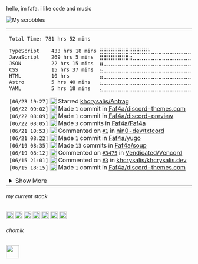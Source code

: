 
hello, im fafa. i like code and music

![My scrobbles](https://lastfm-recently-played.vercel.app/api?user=faf4a&count=3)

<table><tr><td>
<!--START_SECTION:waka-->

```txt
Total Time: 781 hrs 52 mins

TypeScript    433 hrs 18 mins ⣿⣿⣿⣿⣿⣿⣿⣿⣿⣿⣿⣿⣿⣷⣀⣀⣀⣀⣀⣀⣀⣀⣀⣀⣀   55.34 %
JavaScript    269 hrs 5 mins  ⣿⣿⣿⣿⣿⣿⣿⣿⣶⣀⣀⣀⣀⣀⣀⣀⣀⣀⣀⣀⣀⣀⣀⣀⣀   34.37 %
JSON          22 hrs 15 mins  ⣶⣀⣀⣀⣀⣀⣀⣀⣀⣀⣀⣀⣀⣀⣀⣀⣀⣀⣀⣀⣀⣀⣀⣀⣀   02.84 %
CSS           15 hrs 37 mins  ⣦⣀⣀⣀⣀⣀⣀⣀⣀⣀⣀⣀⣀⣀⣀⣀⣀⣀⣀⣀⣀⣀⣀⣀⣀   02.00 %
HTML          10 hrs          ⣤⣀⣀⣀⣀⣀⣀⣀⣀⣀⣀⣀⣀⣀⣀⣀⣀⣀⣀⣀⣀⣀⣀⣀⣀   01.28 %
Astro         5 hrs 40 mins   ⣄⣀⣀⣀⣀⣀⣀⣀⣀⣀⣀⣀⣀⣀⣀⣀⣀⣀⣀⣀⣀⣀⣀⣀⣀   00.73 %
YAML          5 hrs 18 mins   ⣄⣀⣀⣀⣀⣀⣀⣀⣀⣀⣀⣀⣀⣀⣀⣀⣀⣀⣀⣀⣀⣀⣀⣀⣀   00.68 %
```

<!--END_SECTION:waka-->

<!--START_SECTION:activity-->
`[06/23 19:27]` <img alt="⭐" src="https://github.com/cheesits456/github-activity-readme/raw/master/icons/star.png" align="top" height="18"> Starred [khcrysalis/Antrag](https://github.com/khcrysalis/Antrag)  
`[06/22 09:02]` <img alt="📝" src="https://github.com/cheesits456/github-activity-readme/raw/master/icons/commit.png" align="top" height="18"> Made `1` commit in [Faf4a/discord-themes.com](https://github.com/Faf4a/discord-themes.com)  
`[06/22 08:09]` <img alt="📝" src="https://github.com/cheesits456/github-activity-readme/raw/master/icons/commit.png" align="top" height="18"> Made `1` commit in [Faf4a/discord-preview](https://github.com/Faf4a/discord-preview)  
`[06/22 08:05]` <img alt="📝" src="https://github.com/cheesits456/github-activity-readme/raw/master/icons/commit.png" align="top" height="18"> Made `3` commits in [Faf4a/Faf4a](https://github.com/Faf4a/Faf4a)  
`[06/21 10:53]` <img alt="🗣" src="https://github.com/cheesits456/github-activity-readme/raw/master/icons/comment.png" align="top" height="18"> Commented on [`#1`](https://github.com//nin0-dev/txtcord/issues/1 'when will this be finished') in [nin0-dev/txtcord](https://github.com/nin0-dev/txtcord)  
`[06/21 08:22]` <img alt="📝" src="https://github.com/cheesits456/github-activity-readme/raw/master/icons/commit.png" align="top" height="18"> Made `1` commit in [Faf4a/yugo](https://github.com/Faf4a/yugo)  
`[06/19 08:35]` <img alt="📝" src="https://github.com/cheesits456/github-activity-readme/raw/master/icons/commit.png" align="top" height="18"> Made `13` commits in [Faf4a/soup](https://github.com/Faf4a/soup)  
`[06/19 08:12]` <img alt="🗣" src="https://github.com/cheesits456/github-activity-readme/raw/master/icons/comment.png" align="top" height="18"> Commented on [`#3475`](https://github.com//Vendicated/Vencord/issues/3475 'FriendCloud ') in [Vendicated/Vencord](https://github.com/Vendicated/Vencord)  
`[06/15 21:01]` <img alt="🗣" src="https://github.com/cheesits456/github-activity-readme/raw/master/icons/comment.png" align="top" height="18"> Commented on [`#3`](https://github.com//khcrysalis/khcrysalis.dev/issues/3 'fix: my link') in [khcrysalis/khcrysalis.dev](https://github.com/khcrysalis/khcrysalis.dev)  
`[06/15 18:15]` <img alt="📝" src="https://github.com/cheesits456/github-activity-readme/raw/master/icons/commit.png" align="top" height="18"> Made `1` commit in [Faf4a/discord-themes.com](https://github.com/Faf4a/discord-themes.com)  

<details><summary>Show More</summary>

`[06/15 16:00]` <img alt="📝" src="https://github.com/cheesits456/github-activity-readme/raw/master/icons/commit.png" align="top" height="18"> Made `2` commits in [aoijs/aoi.js](https://github.com/aoijs/aoi.js)  
`[06/15 15:46]` <img alt="❌" src="https://github.com/cheesits456/github-activity-readme/raw/master/icons/pr-close.png" align="top" height="18"> Closed PR [`#240`](https://github.com//aoijs/website/pull/240 'Update index.mdx') in [aoijs/website](https://github.com/aoijs/website)  
`[06/15 15:45]` <img alt="📝" src="https://github.com/cheesits456/github-activity-readme/raw/master/icons/commit.png" align="top" height="18"> Made `1` commit in [aoijs/website](https://github.com/aoijs/website)  
`[06/15 15:45]` <img alt="🎉" src="https://github.com/cheesits456/github-activity-readme/raw/master/icons/merge.png" align="top" height="18"> Merged PR [`#241`](https://github.com//aoijs/website/pull/241 'Update guildRoles.md') in [aoijs/website](https://github.com/aoijs/website)  
`[06/15 15:45]` <img alt="🗣" src="https://github.com/cheesits456/github-activity-readme/raw/master/icons/comment.png" align="top" height="18"> Commented on [`#241`](https://github.com//aoijs/website/issues/241 'Update guildRoles.md') in [aoijs/website](https://github.com/aoijs/website)  
`[06/15 15:45]` <img alt="📂" src="https://github.com/cheesits456/github-activity-readme/raw/master/icons/create-branch.png" align="top" height="18"> Created branch [`dev`](https://github.com/aoijs/website/tree/dev) in [aoijs/website](https://github.com/aoijs/website)  
`[06/15 15:45]` <img alt="❌" src="https://github.com/cheesits456/github-activity-readme/raw/master/icons/delete.png" align="top" height="18"> Deleted `Faf4a-patch-2` from [aoijs/website](https://github.com/aoijs/website)  
`[06/15 09:44]` <img alt="📝" src="https://github.com/cheesits456/github-activity-readme/raw/master/icons/commit.png" align="top" height="18"> Made `2` commits in [aoijs/aoi.js](https://github.com/aoijs/aoi.js)  
`[06/14 20:35]` <img alt="🗣" src="https://github.com/cheesits456/github-activity-readme/raw/master/icons/comment.png" align="top" height="18"> Commented on [`#3475`](https://github.com//Vendicated/Vencord/issues/3475 'FriendCloud ') in [Vendicated/Vencord](https://github.com/Vendicated/Vencord)  
`[06/14 12:52]` <img alt="🗣" src="https://github.com/cheesits456/github-activity-readme/raw/master/icons/comment.png" align="top" height="18"> Commented on [`#726`](https://github.com//aoijs/aoi.js/issues/726 'Bug: $editButton does not work when using components v2') in [aoijs/aoi.js](https://github.com/aoijs/aoi.js)  
`[06/14 12:52]` <img alt="❗️" src="https://github.com/cheesits456/github-activity-readme/raw/master/icons/issue.png" align="top" height="18"> Closed issue [`#726`](https://github.com//aoijs/aoi.js/issues/726 'Bug: $editButton does not work when using components v2') in [aoijs/aoi.js](https://github.com/aoijs/aoi.js)  
`[06/14 12:47]` <img alt="📝" src="https://github.com/cheesits456/github-activity-readme/raw/master/icons/commit.png" align="top" height="18"> Made `3` commits in [Souza-ts/website](https://github.com/Souza-ts/website)  
`[06/13 20:13]` <img alt="🔍" src="https://github.com/cheesits456/github-activity-readme/raw/master/icons/review.png" align="top" height="18"> Reviewed [`#7`](https://github.com//sadan4/dotfiles/pull/7 'replace outdated ts-node with tsx') in [sadan4/dotfiles](https://github.com/sadan4/dotfiles)  
`[06/13 20:12]` <img alt="🗣" src="https://github.com/cheesits456/github-activity-readme/raw/master/icons/comment.png" align="top" height="18"> Commented on [`#7`](https://github.com//sadan4/dotfiles/issues/7 'replace outdated ts-node with tsx') in [sadan4/dotfiles](https://github.com/sadan4/dotfiles)  
`[06/13 19:37]` <img alt="📝" src="https://github.com/cheesits456/github-activity-readme/raw/master/icons/commit.png" align="top" height="18"> Made `12` commits in [Faf4a/soup](https://github.com/Faf4a/soup)  
`[06/13 19:31]` <img alt="🗣" src="https://github.com/cheesits456/github-activity-readme/raw/master/icons/comment.png" align="top" height="18"> Commented on [`#1749`](https://github.com//Vendicated/Vencord/issues/1749 'Plugin README images thread') in [Vendicated/Vencord](https://github.com/Vendicated/Vencord)  
`[06/13 19:05]` <img alt="🗣" src="https://github.com/cheesits456/github-activity-readme/raw/master/icons/comment.png" align="top" height="18"> Commented on [`#234`](https://github.com//aoijs/website/issues/234 'Bump prismjs from 1.29.0 to 1.30.0') in [aoijs/website](https://github.com/aoijs/website)  
`[06/13 19:05]` <img alt="❌" src="https://github.com/cheesits456/github-activity-readme/raw/master/icons/pr-close.png" align="top" height="18"> Closed PR [`#234`](https://github.com//aoijs/website/pull/234 'Bump prismjs from 1.29.0 to 1.30.0') in [aoijs/website](https://github.com/aoijs/website)  
`[06/13 19:05]` <img alt="🗣" src="https://github.com/cheesits456/github-activity-readme/raw/master/icons/comment.png" align="top" height="18"> Commented on [`#235`](https://github.com//aoijs/website/issues/235 'Bump @babel/runtime from 7.26.7 to 7.27.0') in [aoijs/website](https://github.com/aoijs/website)  
`[06/13 19:05]` <img alt="🗣" src="https://github.com/cheesits456/github-activity-readme/raw/master/icons/comment.png" align="top" height="18"> Commented on [`#235`](https://github.com//aoijs/website/issues/235 'Bump @babel/runtime from 7.26.7 to 7.27.0') in [aoijs/website](https://github.com/aoijs/website)  
`[06/13 19:04]` <img alt="❌" src="https://github.com/cheesits456/github-activity-readme/raw/master/icons/pr-close.png" align="top" height="18"> Closed PR [`#235`](https://github.com//aoijs/website/pull/235 'Bump @babel/runtime from 7.26.7 to 7.27.0') in [aoijs/website](https://github.com/aoijs/website)  
`[06/13 19:02]` <img alt="❌" src="https://github.com/cheesits456/github-activity-readme/raw/master/icons/delete.png" align="top" height="18"> Deleted `Vishvaas06-guildRoles` from [aoijs/aoi.js](https://github.com/aoijs/aoi.js)  
`[06/13 19:02]` <img alt="📝" src="https://github.com/cheesits456/github-activity-readme/raw/master/icons/commit.png" align="top" height="18"> Made `1` commit in [aoijs/aoi.js](https://github.com/aoijs/aoi.js)  
`[06/13 19:02]` <img alt="🎉" src="https://github.com/cheesits456/github-activity-readme/raw/master/icons/merge.png" align="top" height="18"> Merged PR [`#724`](https://github.com//aoijs/aoi.js/pull/724 'fix: mention type being invalid in $guildRoles') in [aoijs/aoi.js](https://github.com/aoijs/aoi.js)  
`[06/13 19:02]` <img alt="🗣" src="https://github.com/cheesits456/github-activity-readme/raw/master/icons/comment.png" align="top" height="18"> Commented on [`#724`](https://github.com//aoijs/aoi.js/issues/724 'fix: mention type being invalid in $guildRoles') in [aoijs/aoi.js](https://github.com/aoijs/aoi.js)  
`[06/13 19:02]` <img alt="🔍" src="https://github.com/cheesits456/github-activity-readme/raw/master/icons/review.png" align="top" height="18"> Reviewed [`#724`](https://github.com//aoijs/aoi.js/pull/724 'fix: mention type being invalid in $guildRoles') in [aoijs/aoi.js](https://github.com/aoijs/aoi.js)  
`[06/13 18:58]` <img alt="🔍" src="https://github.com/cheesits456/github-activity-readme/raw/master/icons/review.png" align="top" height="18"> Reviewed [`#725`](https://github.com//aoijs/aoi.js/pull/725 'Update referenceUserId.js') in [aoijs/aoi.js](https://github.com/aoijs/aoi.js)  
`[06/13 18:58]` <img alt="🔍" src="https://github.com/cheesits456/github-activity-readme/raw/master/icons/review.png" align="top" height="18"> Reviewed [`#725`](https://github.com//aoijs/aoi.js/pull/725 'Update referenceUserId.js') in [aoijs/aoi.js](https://github.com/aoijs/aoi.js)  
`[06/13 18:56]` <img alt="📝" src="https://github.com/cheesits456/github-activity-readme/raw/master/icons/commit.png" align="top" height="18"> Made `1` commit in [aoijs/website](https://github.com/aoijs/website)  
`[06/13 18:56]` <img alt="🎉" src="https://github.com/cheesits456/github-activity-readme/raw/master/icons/merge.png" align="top" height="18"> Merged PR [`#239`](https://github.com//aoijs/website/pull/239 'Parser Guide Improvements & Fixes') in [aoijs/website](https://github.com/aoijs/website)  
`[06/13 18:55]` <img alt="🗣" src="https://github.com/cheesits456/github-activity-readme/raw/master/icons/comment.png" align="top" height="18"> Commented on [`#239`](https://github.com//aoijs/website/issues/239 'Parser Guide Improvements & Fixes') in [aoijs/website](https://github.com/aoijs/website)  
`[06/13 18:51]` <img alt="🗣" src="https://github.com/cheesits456/github-activity-readme/raw/master/icons/comment.png" align="top" height="18"> Commented on [`#240`](https://github.com//aoijs/website/issues/240 'Update index.mdx') in [aoijs/website](https://github.com/aoijs/website)  
`[06/12 03:22]` <img alt="📝" src="https://github.com/cheesits456/github-activity-readme/raw/master/icons/commit.png" align="top" height="18"> Made `3` commits in [Faf4a/ThemeLibrary](https://github.com/Faf4a/ThemeLibrary)  
`[06/12 03:22]` <img alt="🎉" src="https://github.com/cheesits456/github-activity-readme/raw/master/icons/merge.png" align="top" height="18"> Merged PR [`#6`](https://github.com//Faf4a/ThemeLibrary/pull/6 'They changed the name of the import') in [Faf4a/ThemeLibrary](https://github.com/Faf4a/ThemeLibrary)  
`[06/10 20:15]` <img alt="🔍" src="https://github.com/cheesits456/github-activity-readme/raw/master/icons/review.png" align="top" height="18"> Reviewed [`#239`](https://github.com//aoijs/website/pull/239 'Parser Guide Improvements & Fixes') in [aoijs/website](https://github.com/aoijs/website)  
`[06/10 20:15]` <img alt="🔍" src="https://github.com/cheesits456/github-activity-readme/raw/master/icons/review.png" align="top" height="18"> Reviewed [`#239`](https://github.com//aoijs/website/pull/239 'Parser Guide Improvements & Fixes') in [aoijs/website](https://github.com/aoijs/website)  
`[06/10 18:24]` <img alt="📝" src="https://github.com/cheesits456/github-activity-readme/raw/master/icons/commit.png" align="top" height="18"> Made `2` commits in [aoijs/aoi.js](https://github.com/aoijs/aoi.js)  
`[06/09 11:09]` <img alt="✅" src="https://github.com/cheesits456/github-activity-readme/raw/master/icons/pr-open.png" align="top" height="18"> Opened PR [`#3475`](https://github.com//Vendicated/Vencord/pull/3475 'UserAffinities') in [Vendicated/Vencord](https://github.com/Vendicated/Vencord)  
`[06/09 11:00]` <img alt="📝" src="https://github.com/cheesits456/github-activity-readme/raw/master/icons/commit.png" align="top" height="18"> Made `2` commits in [Faf4a/soup](https://github.com/Faf4a/soup)  
`[06/09 10:49]` <img alt="🍴" src="https://github.com/cheesits456/github-activity-readme/raw/master/icons/fork.png" align="top" height="18"> Forked [Vendicated/Vencord](https://github.com/Vendicated/Vencord) to [Faf4a/soup](https://github.com/Faf4a/soup)  
`[06/09 10:41]` <img alt="📝" src="https://github.com/cheesits456/github-activity-readme/raw/master/icons/commit.png" align="top" height="18"> Made `3` commits in [Faf4a/vc-useraffinities](https://github.com/Faf4a/vc-useraffinities)  
`[06/08 20:51]` <img alt="❌" src="https://github.com/cheesits456/github-activity-readme/raw/master/icons/delete.png" align="top" height="18"> Deleted `main` from [Faf4a/vc-useraffinities](https://github.com/Faf4a/vc-useraffinities)  
`[06/08 20:50]` <img alt="📂" src="https://github.com/cheesits456/github-activity-readme/raw/master/icons/create-branch.png" align="top" height="18"> Created branch [`master`](https://github.com/Faf4a/vc-useraffinities/tree/master) in [Faf4a/vc-useraffinities](https://github.com/Faf4a/vc-useraffinities)  
`[06/08 20:42]` <img alt="➕" src="https://github.com/cheesits456/github-activity-readme/raw/master/icons/create-repo.png" align="top" height="18"> Created repository [Faf4a/vc-useraffinities](https://github.com/Faf4a/vc-useraffinities)  
`[06/08 20:42]` <img alt="📂" src="https://github.com/cheesits456/github-activity-readme/raw/master/icons/create-branch.png" align="top" height="18"> Created branch [`main`](https://github.com/Faf4a/vc-useraffinities/tree/main) in [Faf4a/vc-useraffinities](https://github.com/Faf4a/vc-useraffinities)  
`[06/07 03:03]` <img alt="📝" src="https://github.com/cheesits456/github-activity-readme/raw/master/icons/commit.png" align="top" height="18"> Made `3` commits in [Faf4a/ThemeLibrary](https://github.com/Faf4a/ThemeLibrary)  
`[06/07 03:03]` <img alt="🎉" src="https://github.com/cheesits456/github-activity-readme/raw/master/icons/merge.png" align="top" height="18"> Merged PR [`#5`](https://github.com//Faf4a/ThemeLibrary/pull/5 'Work with Vencord CSP changes, also fiz incorrect rule on svgs') in [Faf4a/ThemeLibrary](https://github.com/Faf4a/ThemeLibrary)  
`[06/03 05:16]` <img alt="📝" src="https://github.com/cheesits456/github-activity-readme/raw/master/icons/commit.png" align="top" height="18"> Made `1` commit in [Faf4a/themesApi](https://github.com/Faf4a/themesApi)  
`[06/02 20:23]` <img alt="📝" src="https://github.com/cheesits456/github-activity-readme/raw/master/icons/commit.png" align="top" height="18"> Made `3` commits in [Faf4a/discord-themes.com](https://github.com/Faf4a/discord-themes.com)  
`[06/02 20:01]` <img alt="📝" src="https://github.com/cheesits456/github-activity-readme/raw/master/icons/commit.png" align="top" height="18"> Made `1` commit in [Faf4a/themesApi](https://github.com/Faf4a/themesApi)  
`[06/02 19:54]` <img alt="📝" src="https://github.com/cheesits456/github-activity-readme/raw/master/icons/commit.png" align="top" height="18"> Made `2` commits in [Faf4a/discord-themes.com](https://github.com/Faf4a/discord-themes.com)  
`[05/31 12:40]` <img alt="🗣" src="https://github.com/cheesits456/github-activity-readme/raw/master/icons/comment.png" align="top" height="18"> Commented on [`#723`](https://github.com//aoijs/aoi.js/issues/723 'Poll Parser') in [aoijs/aoi.js](https://github.com/aoijs/aoi.js)  
`[05/31 12:40]` <img alt="🗣" src="https://github.com/cheesits456/github-activity-readme/raw/master/icons/comment.png" align="top" height="18"> Commented on [`#723`](https://github.com//aoijs/aoi.js/issues/723 'Poll Parser') in [aoijs/aoi.js](https://github.com/aoijs/aoi.js)  
`[05/31 12:39]` <img alt="🗣" src="https://github.com/cheesits456/github-activity-readme/raw/master/icons/comment.png" align="top" height="18"> Commented on [`#723`](https://github.com//aoijs/aoi.js/issues/723 'Poll Parser') in [aoijs/aoi.js](https://github.com/aoijs/aoi.js)  
`[05/31 12:37]` <img alt="🔍" src="https://github.com/cheesits456/github-activity-readme/raw/master/icons/review.png" align="top" height="18"> Reviewed [`#723`](https://github.com//aoijs/aoi.js/pull/723 'Poll Parser') in [aoijs/aoi.js](https://github.com/aoijs/aoi.js)  
`[05/31 12:37]` <img alt="🔍" src="https://github.com/cheesits456/github-activity-readme/raw/master/icons/review.png" align="top" height="18"> Reviewed [`#723`](https://github.com//aoijs/aoi.js/pull/723 'Poll Parser') in [aoijs/aoi.js](https://github.com/aoijs/aoi.js)  
`[05/30 07:55]` <img alt="📝" src="https://github.com/cheesits456/github-activity-readme/raw/master/icons/commit.png" align="top" height="18"> Made `4` commits in [Faf4a/discord-preview](https://github.com/Faf4a/discord-preview)  
`[05/30 05:26]` <img alt="📂" src="https://github.com/cheesits456/github-activity-readme/raw/master/icons/create-branch.png" align="top" height="18"> Created branch [`main`](https://github.com/Faf4a/discord-preview/tree/main) in [Faf4a/discord-preview](https://github.com/Faf4a/discord-preview)  
`[05/30 05:24]` <img alt="➕" src="https://github.com/cheesits456/github-activity-readme/raw/master/icons/create-repo.png" align="top" height="18"> Created repository [Faf4a/discord-preview](https://github.com/Faf4a/discord-preview)  
`[05/29 13:41]` <img alt="📝" src="https://github.com/cheesits456/github-activity-readme/raw/master/icons/commit.png" align="top" height="18"> Made `1` commit in [Faf4a/themesApi](https://github.com/Faf4a/themesApi)  
`[05/29 13:31]` <img alt="🗣" src="https://github.com/cheesits456/github-activity-readme/raw/master/icons/comment.png" align="top" height="18"> Commented on [`#720`](https://github.com//aoijs/aoi.js/issues/720 'Update parsers.js') in [aoijs/aoi.js](https://github.com/aoijs/aoi.js)  
`[05/29 13:31]` <img alt="❌" src="https://github.com/cheesits456/github-activity-readme/raw/master/icons/pr-close.png" align="top" height="18"> Closed PR [`#720`](https://github.com//aoijs/aoi.js/pull/720 'Update parsers.js') in [aoijs/aoi.js](https://github.com/aoijs/aoi.js)  
`[05/29 13:31]` <img alt="🎉" src="https://github.com/cheesits456/github-activity-readme/raw/master/icons/merge.png" align="top" height="18"> Merged PR [`#722`](https://github.com//aoijs/aoi.js/pull/722 'Fix guildExists') in [aoijs/aoi.js](https://github.com/aoijs/aoi.js)  
`[05/29 13:31]` <img alt="📝" src="https://github.com/cheesits456/github-activity-readme/raw/master/icons/commit.png" align="top" height="18"> Made `1` commit in [aoijs/aoi.js](https://github.com/aoijs/aoi.js)  
`[05/29 13:31]` <img alt="🗣" src="https://github.com/cheesits456/github-activity-readme/raw/master/icons/comment.png" align="top" height="18"> Commented on [`#722`](https://github.com//aoijs/aoi.js/issues/722 'Fix guildExists') in [aoijs/aoi.js](https://github.com/aoijs/aoi.js)  

</details>
<!--END_SECTION:activity-->

</td></tr></table>

<h6> my current stack </h6> 

<code><img height="20" alt="nodejs" src="https://skillicons.dev/icons?i=nodejs"></code>
<code><img height="20" alt="javascript" src="https://skillicons.dev/icons?i=javascript"></code>
<code><img height="20" alt="typescript" src="https://skillicons.dev/icons?i=typescript"></code>
<code><img height="20" alt="react" src="https://skillicons.dev/icons?i=react"></code>
<code><img height="20" alt="tailwind" src="https://skillicons.dev/icons?i=tailwind"></code>
<code><img height="20" alt="html" src="https://skillicons.dev/icons?i=html"></code>
<code><img height="20" alt="astro" src="https://skillicons.dev/icons?i=astro"></code>

<h6> chomik </h6>
<img height="35" src="https://github.com/user-attachments/assets/3872de58-b698-42aa-93b9-bde9ba5a16a6" />
